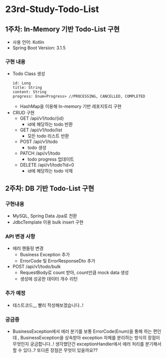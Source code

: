 # 23rd-Study-Todo-List
## 1주차: In-Memory 기반 Todo-List 구현
- 사용 언어: Kotlin
- Spring Boot Version: 3.1.5
### 구현 내용
- Todo Class 생성
  ```  
  id: Long  
  title: String  
  content: String  
  progress: Enum<Progress> //PROCESSING, CANCELLED, COMPLETED  
  ```
  - HashMap을 이용해 In-memory 기반 레포지토리 구현  
- CRUD 구현
  - GET /api/v1/todo/{id}
    - id에 해당하는 todo 반환
  - GET /api/v1/todo/list
    - 모든 todo 리스트 반환
  - POST /api/v1/todo
    - todo 생성
  - PATCH /api/v1/todo
    - todo progress 업데이트
  - DELETE /api/v1/todo?id=0
    - id에 해당하는 todo 삭제
## 2주차: DB 기반 Todo-List 구현
### 구현내용
- MySQL, Spring Data Jpa로 전환
- JdbcTemplate 이용 bulk insert 구현

### API 변경 사항
- 에러 핸들링 변경
  - Business Exception 추가
  - ErrorCode 및 ErrorResponseDto 추가
- POST /api/v1/todo/bulk
  - RequestBody로 count 받아, count만큼 mock data 생성
  - 생성에 성공한 데이터 개수 리턴

### 추가 예정
- 테스트코드,,, 빨리 작성해보겠습니다..!
### 궁금증
- BusinessException에서 에러 분기를 보통 ErrorCode(Enum)을 통해 하는 편인데
, BusinessException을 상속받아 exception 자체를 분리하는 방식의 장점이 무엇인지 궁금합니다..! 
생각했던건 exceptionHandler에서 에러 처리를 분기해서 할 수 있다..? 또다른 장점은 무엇이 있을까요??